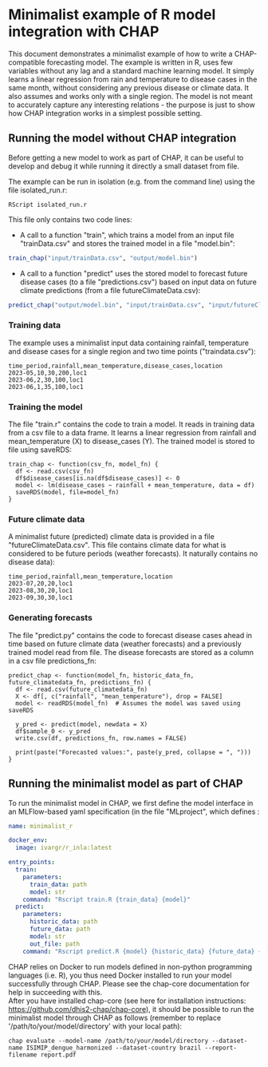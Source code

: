 # Minimalist example of R model integration with CHAP 
This document demonstrates a minimalist example of how to write a CHAP-compatible forecasting model. The example is written in R, uses few variables without any lag and a standard machine learning model. It simply learns a linear regression from rain and temperature to disease cases in the same month, without considering any previous disease or climate data. It also assumes and works only with a single region. The model is not meant to accurately capture any interesting relations - the purpose is just to show how CHAP integration works in a simplest possible setting. 

## Running the model without CHAP integration
Before getting a new model to work as part of CHAP, it can be useful to develop and debug it while running it directly a small dataset from file. 

The example can be run in isolation (e.g. from the command line) using the file isolated_run.r:
```
RScript isolated_run.r  
```

This file only contains two code lines:  
* A call to a function "train", which trains a model from an input file "trainData.csv" and stores the trained model in a file "model.bin":
```R
train_chap("input/trainData.csv", "output/model.bin")
```

* A call to a function "predict" uses the stored model to forecast future disease cases (to a file "predictions.csv") based on input data on future climate predictions (from a file futureClimateData.csv):
```R
predict_chap("output/model.bin", "input/trainData.csv", "input/futureClimateData.csv", "output/predictions.csv")
```


### Training data
The example uses a minimalist input data containing rainfall, temperature and disease cases for a single region and two time points ("traindata.csv"):
```csv
time_period,rainfall,mean_temperature,disease_cases,location
2023-05,10,30,200,loc1
2023-06,2,30,100,loc1
2023-06,1,35,100,loc1
```

### Training the model
The file "train.r" contains the code to train a model. It reads in training data from a csv file to a data frame. It learns a linear regression from rainfall and mean_temperature (X) to disease_cases (Y). The trained model is stored to file using saveRDS:
```
train_chap <- function(csv_fn, model_fn) {
  df <- read.csv(csv_fn)
  df$disease_cases[is.na(df$disease_cases)] <- 0
  model <- lm(disease_cases ~ rainfall + mean_temperature, data = df)
  saveRDS(model, file=model_fn)
}

```
### Future climate data
A minimalist future (predicted) climate data is provided in a file "futureClimateData.csv". This file contains climate data for what is considered to be future periods (weather forecasts). It naturally contains no disease data):  
```
time_period,rainfall,mean_temperature,location
2023-07,20,20,loc1
2023-08,30,20,loc1
2023-09,30,30,loc1
```

### Generating forecasts
The file "predict.py" contains the code to forecast disease cases ahead in time based on future climate data (weather forecasts) and a previously trained model read from file. The disease forecasts are stored as a column in a csv file predictions_fn:
```
predict_chap <- function(model_fn, historic_data_fn, future_climatedata_fn, predictions_fn) {
  df <- read.csv(future_climatedata_fn)
  X <- df[, c("rainfall", "mean_temperature"), drop = FALSE]
  model <- readRDS(model_fn)  # Assumes the model was saved using saveRDS

  y_pred <- predict(model, newdata = X)
  df$sample_0 <- y_pred
  write.csv(df, predictions_fn, row.names = FALSE)

  print(paste("Forecasted values:", paste(y_pred, collapse = ", ")))
}

```

## Running the minimalist model as part of CHAP
To run the minimalist model in CHAP, we first define the model interface in an MLFlow-based yaml specification (in the file "MLproject", which defines :

```yaml
name: minimalist_r

docker_env:
  image: ivargr/r_inla:latest

entry_points:
  train:
    parameters:
      train_data: path
      model: str
    command: "Rscript train.R {train_data} {model}"
  predict:
    parameters:
      historic_data: path
      future_data: path
      model: str
      out_file: path
    command: "Rscript predict.R {model} {historic_data} {future_data} {out_file}"
```

CHAP relies on Docker to run models defined in non-python programming languages (i.e. R), you thus need Docker installed to run your model successfully through CHAP. Please see the chap-core documentation for help in succeeding with this.  
After you have installed chap-core (see here for installation instructions: https://github.com/dhis2-chap/chap-core), it should be possible to run the minimalist model through CHAP as follows (remember to replace '/path/to/your/model/directory' with your local path):
```
chap evaluate --model-name /path/to/your/model/directory --dataset-name ISIMIP_dengue_harmonized --dataset-country brazil --report-filename report.pdf
```